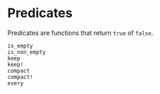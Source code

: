 # Predicates

Predicates are functions that return `true` of `false`.

```@docs
is_empty
is_non_empty
keep
keep!
compact
compact!
every
```
